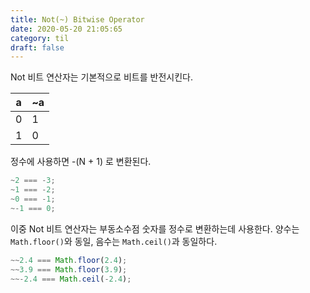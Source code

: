 ```yaml
---
title: Not(~) Bitwise Operator
date: 2020-05-20 21:05:65
category: til
draft: false
---
```


Not 비트 연산자는 기본적으로 비트를 반전시킨다.

  | a    | ~a   |
  | ---- | ---- |
  | 0    | 1    |
  | 1    | 0    |

정수에 사용하면 -(N + 1) 로 변환된다.

  ```javascript
  ~2 === -3;
  ~1 === -2;
  ~0 === -1;
  ~-1 === 0;
  ```

이중 Not 비트 연산자는 부동소수점 숫자를 정수로 변환하는데 사용한다. 양수는 `Math.floor()`와 동일, 음수는 `Math.ceil()`과 동일하다.

  ```javascript
  ~~2.4 === Math.floor(2.4);
  ~~3.9 === Math.floor(3.9);
  ~~-2.4 === Math.ceil(-2.4);
  ```

  